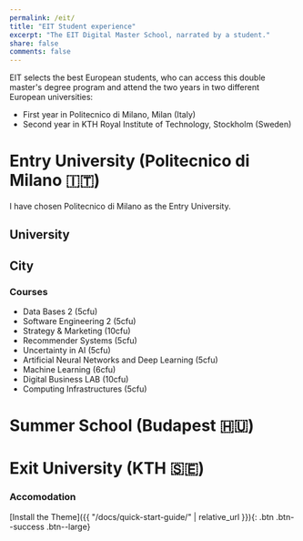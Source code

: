```yaml
---
permalink: /eit/
title: "EIT Student experience"
excerpt: "The EIT Digital Master School, narrated by a student."
share: false
comments: false
---
```


EIT selects the best European students, who can access this double master's degree program and attend the two years in two different European universities:
- First year in Politecnico di Milano, Milan (Italy)
- Second year in KTH Royal Institute of Technology, Stockholm (Sweden)

# Entry University (Politecnico di Milano 🇮🇹)
I have chosen Politecnico di Milano as the Entry University.
## University

## City

### Courses
* Data Bases 2 (5cfu)
* Software Engineering 2 (5cfu)
* Strategy & Marketing (10cfu)
* Recommender Systems (5cfu)
* Uncertainty in AI (5cfu)
* Artificial Neural Networks and Deep Learning (5cfu)
* Machine Learning (6cfu)
* Digital Business LAB (10cfu)
* Computing Infrastructures (5cfu)

# Summer School (Budapest 🇭🇺)


# Exit University (KTH 🇸🇪)

### Accomodation


[Install the Theme]({{ "/docs/quick-start-guide/" | relative_url }}){: .btn .btn--success .btn--large}